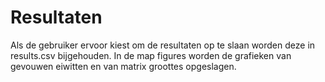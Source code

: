 # Resultaten

Als de gebruiker ervoor kiest om de resultaten op te slaan worden deze in results.csv bijgehouden. In de map figures worden de grafieken van gevouwen eiwitten en van matrix groottes opgeslagen. 
